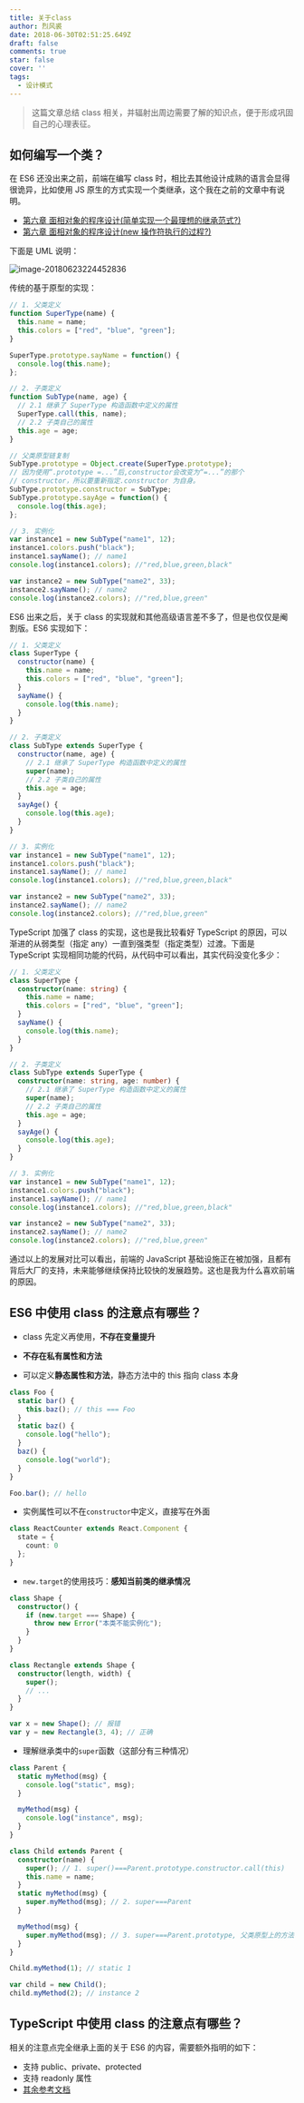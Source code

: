 ```yaml
---
title: 关于class
author: 烈风裘
date: 2018-06-30T02:51:25.649Z
draft: false
comments: true
star: false
cover: ''
tags: 
  - 设计模式
---
```


> 这篇文章总结 class 相关，并辐射出周边需要了解的知识点，便于形成巩固自己的心理表征。

## 如何编写一个类？

在 ES6 还没出来之前，前端在编写 class 时，相比去其他设计成熟的语言会显得很诡异，比如使用 JS 原生的方式实现一个类继承，这个我在之前的文章中有说明。

- [第六章 面相对象的程序设计(简单实现一个最理想的继承范式?)](https://xiangst0816.github.io/blog/di-liu-lu-zhang-mian-xiang-dui-xiang/#16-%E7%AE%80%E5%8D%95%E5%AE%9E%E7%8E%B0%E4%B8%80%E4%B8%AA%E6%9C%80%E7%90%86%E6%83%B3%E7%9A%84%E7%BB%A7%E6%89%BF%E8%8C%83%E5%BC%8F)
- [第六章 面相对象的程序设计(new 操作符执行的过程?)](https://xiangst0816.github.io/blog/di-liu-lu-zhang-mian-xiang-dui-xiang/#2-code-classlanguage-textnewcode%E6%93%8D%E4%BD%9C%E7%AC%A6%E6%89%A7%E8%A1%8C%E7%9A%84%E8%BF%87%E7%A8%8B)

下面是 UML 说明：

![image-20180623224452836](class-uml.png)

传统的基于原型的实现：

```js
// 1. 父类定义
function SuperType(name) {
  this.name = name;
  this.colors = ["red", "blue", "green"];
}

SuperType.prototype.sayName = function() {
  console.log(this.name);
};

// 2. 子类定义
function SubType(name, age) {
  // 2.1 继承了 SuperType 构造函数中定义的属性
  SuperType.call(this, name);
  // 2.2 子类自己的属性
  this.age = age;
}

// 父类原型链复制
SubType.prototype = Object.create(SuperType.prototype);
// 因为使用“.prototype =...”后,constructor会改变为“=...”的那个
// constructor，所以要重新指定.constructor 为自身。
SubType.prototype.constructor = SubType;
SubType.prototype.sayAge = function() {
  console.log(this.age);
};

// 3. 实例化
var instance1 = new SubType("name1", 12);
instance1.colors.push("black");
instance1.sayName(); // name1
console.log(instance1.colors); //"red,blue,green,black"

var instance2 = new SubType("name2", 33);
instance2.sayName(); // name2
console.log(instance2.colors); //"red,blue,green"
```

ES6 出来之后，关于 class 的实现就和其他高级语言差不多了，但是也仅仅是阉割版。ES6 实现如下：

```js
// 1. 父类定义
class SuperType {
  constructor(name) {
    this.name = name;
    this.colors = ["red", "blue", "green"];
  }
  sayName() {
    console.log(this.name);
  }
}

// 2. 子类定义
class SubType extends SuperType {
  constructor(name, age) {
    // 2.1 继承了 SuperType 构造函数中定义的属性
    super(name);
    // 2.2 子类自己的属性
    this.age = age;
  }
  sayAge() {
    console.log(this.age);
  }
}

// 3. 实例化
var instance1 = new SubType("name1", 12);
instance1.colors.push("black");
instance1.sayName(); // name1
console.log(instance1.colors); //"red,blue,green,black"

var instance2 = new SubType("name2", 33);
instance2.sayName(); // name2
console.log(instance2.colors); //"red,blue,green"
```

TypeScript 加强了 class 的实现，这也是我比较看好 TypeScript 的原因，可以渐进的从弱类型（指定 any）一直到强类型（指定类型）过渡。下面是 TypeScript 实现相同功能的代码，从代码中可以看出，其实代码没变化多少：

```typescript
// 1. 父类定义
class SuperType {
  constructor(name: string) {
    this.name = name;
    this.colors = ["red", "blue", "green"];
  }
  sayName() {
    console.log(this.name);
  }
}

// 2. 子类定义
class SubType extends SuperType {
  constructor(name: string, age: number) {
    // 2.1 继承了 SuperType 构造函数中定义的属性
    super(name);
    // 2.2 子类自己的属性
    this.age = age;
  }
  sayAge() {
    console.log(this.age);
  }
}

// 3. 实例化
var instance1 = new SubType("name1", 12);
instance1.colors.push("black");
instance1.sayName(); // name1
console.log(instance1.colors); //"red,blue,green,black"

var instance2 = new SubType("name2", 33);
instance2.sayName(); // name2
console.log(instance2.colors); //"red,blue,green"
```

通过以上的发展对比可以看出，前端的 JavaScript 基础设施正在被加强，且都有背后大厂的支持，未来能够继续保持比较快的发展趋势。这也是我为什么喜欢前端的原因。

## ES6 中使用 class 的注意点有哪些？

- class 先定义再使用，**不存在变量提升**
- **不存在私有属性和方法**

- 可以定义**静态属性和方法**，静态方法中的 this 指向 class 本身

```typescript
class Foo {
  static bar() {
    this.baz(); // this === Foo
  }
  static baz() {
    console.log("hello");
  }
  baz() {
    console.log("world");
  }
}

Foo.bar(); // hello
```

- 实例属性可以不在`constructor`中定义，直接写在外面

```typescript
class ReactCounter extends React.Component {
  state = {
    count: 0
  };
}
```

- `new.target`的使用技巧：**感知当前类的继承情况**

```typescript
class Shape {
  constructor() {
    if (new.target === Shape) {
      throw new Error("本类不能实例化");
    }
  }
}

class Rectangle extends Shape {
  constructor(length, width) {
    super();
    // ...
  }
}

var x = new Shape(); // 报错
var y = new Rectangle(3, 4); // 正确
```

- 理解继承类中的`super`函数（这部分有三种情况）

```typescript
class Parent {
  static myMethod(msg) {
    console.log("static", msg);
  }

  myMethod(msg) {
    console.log("instance", msg);
  }
}

class Child extends Parent {
  constructor(name) {
    super(); // 1. super()===Parent.prototype.constructor.call(this)
    this.name = name;
  }
  static myMethod(msg) {
    super.myMethod(msg); // 2. super===Parent
  }

  myMethod(msg) {
    super.myMethod(msg); // 3. super===Parent.prototype, 父类原型上的方法
  }
}

Child.myMethod(1); // static 1

var child = new Child();
child.myMethod(2); // instance 2
```

## TypeScript 中使用 class 的注意点有哪些？

相关的注意点完全继承上面的关于 ES6 的内容，需要额外指明的如下：

- 支持 public、private、protected
- 支持 readonly 属性
- [其余参考文档](https://www.tslang.cn/docs/handbook/classes.html)
